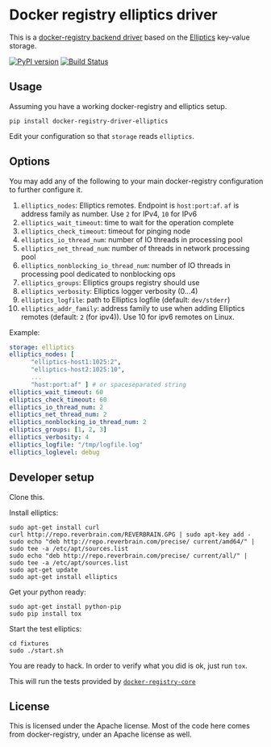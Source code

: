 # Docker registry elliptics driver

This is a [docker-registry backend driver](https://github.com/dotcloud/docker-registry/tree/master/depends/docker-registry-core) based on the [Elliptics](http://reverbrain.com/elliptics/) key-value storage.

[![PyPI version][pypi-image]][pypi-url]
[![Build Status][travis-image]][travis-url]

## Usage

Assuming you have a working docker-registry and elliptics setup.

`pip install docker-registry-driver-elliptics`

Edit your configuration so that `storage` reads `elliptics`.


## Options

You may add any of the following to your main docker-registry configuration to further configure it.

1. `elliptics_nodes`: Elliptics remotes. Endpoint is `host:port:af`. `af` is address family as number. Use `2` for IPv4, `10` for IPv6
1. `elliptics_wait_timeout`: time to wait for the operation complete
1. `elliptics_check_timeout`: timeout for pinging node
1. `elliptics_io_thread_num`: number of IO threads in processing pool
1. `elliptics_net_thread_num`: number of threads in network processing pool
1. `elliptics_nonblocking_io_thread_num`: number of IO threads in processing pool dedicated to nonblocking ops
1. `elliptics_groups`: Elliptics groups registry should use
1. `elliptics_verbosity`: Elliptics logger verbosity (0...4)
1. `elliptics_logfile`: path to Elliptics logfile (default: `dev/stderr`)
1. `elliptics_addr_family`: address family to use when adding Elliptics remotes (default: `2` (for ipv4)). Use 10 for ipv6 remotes on Linux.

Example:

```yaml
storage: elliptics
elliptics_nodes: [
      "elliptics-host1:1025:2",
      "elliptics-host2:1025:10",
      ...
      "host:port:af" ] # or spaceseparated string
elliptics_wait_timeout: 60
elliptics_check_timeout: 60
elliptics_io_thread_num: 2
elliptics_net_thread_num: 2
elliptics_nonblocking_io_thread_num: 2
elliptics_groups: [1, 2, 3]
elliptics_verbosity: 4
elliptics_logfile: "/tmp/logfile.log"
elliptics_loglevel: debug
```

## Developer setup

Clone this.

Install elliptics:

```
sudo apt-get install curl
curl http://repo.reverbrain.com/REVERBRAIN.GPG | sudo apt-key add -
sudo echo "deb http://repo.reverbrain.com/precise/ current/amd64/" | sudo tee -a /etc/apt/sources.list
sudo echo "deb http://repo.reverbrain.com/precise/ current/all/" | sudo tee -a /etc/apt/sources.list
sudo apt-get update
sudo apt-get install elliptics
```

Get your python ready:

```
sudo apt-get install python-pip
sudo pip install tox
```

Start the test elliptics:

```
cd fixtures
sudo ./start.sh
```

You are ready to hack.
In order to verify what you did is ok, just run `tox`.

This will run the tests provided by [`docker-registry-core`](https://github.com/dotcloud/docker-registry/tree/master/depends/docker-registry-core)


## License

This is licensed under the Apache license.
Most of the code here comes from docker-registry, under an Apache license as well.

[pypi-url]: https://pypi.python.org/pypi/docker-registry-driver-elliptics
[pypi-image]: https://badge.fury.io/py/docker-registry-driver-elliptics.svg

[travis-url]: http://travis-ci.org/noxiouz/docker-registry-driver-elliptics
[travis-image]: https://secure.travis-ci.org/noxiouz/docker-registry-driver-elliptics.png?branch=master
